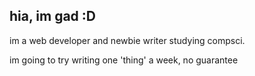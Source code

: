 hia, im gad :D
---
im a web developer and newbie writer studying compsci.

im going to try writing one 'thing' a week, no guarantee
